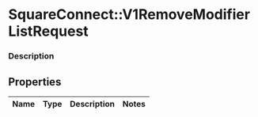 # SquareConnect::V1RemoveModifierListRequest

### Description



## Properties
Name | Type | Description | Notes
------------ | ------------- | ------------- | -------------


